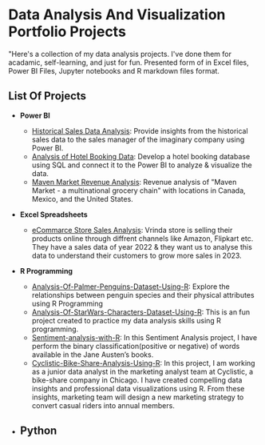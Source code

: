 # Data Analysis And Visualization Portfolio Projects 

"Here's a collection of my data analysis projects. I've done them for acadamic, self-learning, and just for fun. Presented form of in Excel files, Power BI Files, Jupyter notebooks and R markdown files format.

## List Of Projects

  - **Power BI**
    - [Historical Sales Data Analysis](https://github.com/Sid-TheAnalyst/Historical-Sales-Data-Analysis): Provide insights from the historical sales data to the sales manager of the imaginary company using Power BI.
    - [Analysis of Hotel Booking Data](https://github.com/Sid-TheAnalyst/Analysis-Of-Hotel-Booking-Data): Develop a hotel booking database using SQL and connect it to the Power BI to analyze & visualize the data.
    - [Maven Market Revenue Analysis](https://github.com/Sid-TheAnalyst/Data_Science_Portfolio_Projects/tree/main/Maven_Analytics_Project): Revenue analysis of "Maven Market - a multinational grocery chain" with locations in Canada, Mexico, and the United States.

  - **Excel Spreadsheets**
    - [eCommarce Store Sales Analysis](https://github.com/Sid-TheAnalyst/eCommerce_Store_Sales_Analysis): Vrinda store is selling their products online through diffrent channels like Amazon, Flipkart etc. They have a sales data of year 2022 & they want us to analyse this data to understand their customers to grow more sales in 2023.

  - **R Programming**
    - [Analysis-Of-Palmer-Penguins-Dataset-Using-R](https://github.com/Sid-TheAnalyst/Analysis-Of-Palmer-Penguins-Dataset-Using-R): Explore the relationships between penguin species and their physical attributes using R Programming
    - [Analysis-Of-StarWars-Characters-Dataset-Using-R](https://github.com/Sid-TheAnalyst/Analysis-Of-StarWars-Characters-Dataset-Using-R-): This is an fun project created to practice my data analysis skills using R programming.
    - [Sentiment-analysis-with-R](https://github.com/Sid-TheAnalyst/Sentiment-analysis-with-R): In this Sentiment Analysis project, I have perform the binary classification(positive or negative) of words available in the Jane Austen’s books.
    - [Cyclistic-Bike-Share-Analysis-Using-R](https://github.com/Sid-TheAnalyst/Cyclistic-Bike-Share-Analysis-Using-R): In this project, I am working as a junior data analyst in the marketing analyst team at Cyclistic, a bike-share company in Chicago. I have created compelling data insights and professional data visualizations using R. From these insights, marketing team will design a new marketing strategy to convert casual riders into annual members.

  - **Python**
    - 
   
